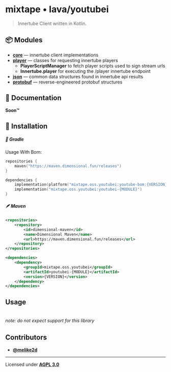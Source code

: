 # mixtape &bull; lava/youtubei

> Innertube Client written in Kotlin.

## 📦 Modules

- [**core**](/youtubei-core) — innertube client implementations
- [**player**](/youtubei-player) — classes for requesting innertube players
  - **PlayerScriptManager** to fetch player scripts used to sign stream urls
  - **Innertube.player** for executing the /player innertube endpoint
- [**json**](/youtubei-json) — common data structures found in innertube api results
- [**protobuf**](/youtubei-proto) — reverse-engineered protobuf structures

## 📁 Documentation

**Soon™️**

## 🚀 Installation

##### 🐘 Gradle

Usage With Bom:

```kotlin
repositories {
    maven("https://maven.dimensional.fun/releases")
}

dependencies {
    implementation(platform("mixtape.oss.youtubei:youtube-bom:{VERSION}"))
    implementation("mixtape.oss.youtubei:youtubei-{MODULE}")
}
```

##### 🪶 Maven

```xml
<repositories>
    <repository>
        <id>dimensional-maven</id>
        <name>Dimensional Maven</name>
        <url>https://maven.dimensional.fun/releases</url>
    </repository>
</repositories>

<dependencies>
    <dependency>
        <groupId>mixtape.oss.youtubei</groupId>
        <artifactId>youtubei-{MODULE}</artifactId>
        <version>{VERSION}</version>
    </dependency>
</dependencies>
```

## Usage

```kotlin

```

###### *note:* do not expect support for this library

## Contributors

- [**@melike2d**](https://www.dimensional.fun)

---

Licensed under [**AGPL 3.0**](./LICENSE)
